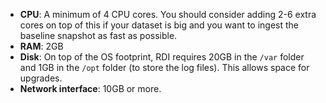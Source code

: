 * **CPU**: A minimum of 4 CPU cores. You should consider adding
  2-6 extra cores on top of this if your dataset is big and you want to ingest the
  baseline snapshot as fast as possible.
* **RAM**: 2GB 
* **Disk**: On top of the OS footprint,
  RDI requires 20GB in the `/var` folder and 1GB in the `/opt` folder (to
  store the log files). This allows space for upgrades.
* **Network interface**: 10GB or more.